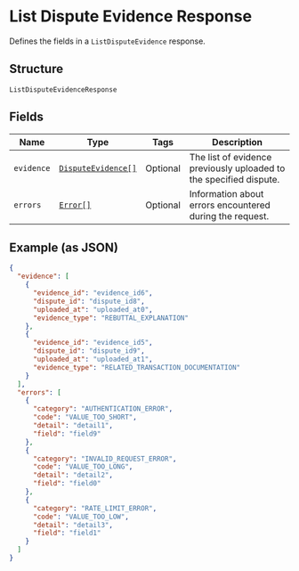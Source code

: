 
# List Dispute Evidence Response

Defines the fields in a `ListDisputeEvidence` response.

## Structure

`ListDisputeEvidenceResponse`

## Fields

| Name | Type | Tags | Description |
|  --- | --- | --- | --- |
| `evidence` | [`DisputeEvidence[]`](/doc/models/dispute-evidence.md) | Optional | The list of evidence previously uploaded to the specified dispute. |
| `errors` | [`Error[]`](/doc/models/error.md) | Optional | Information about errors encountered during the request. |

## Example (as JSON)

```json
{
  "evidence": [
    {
      "evidence_id": "evidence_id6",
      "dispute_id": "dispute_id8",
      "uploaded_at": "uploaded_at0",
      "evidence_type": "REBUTTAL_EXPLANATION"
    },
    {
      "evidence_id": "evidence_id5",
      "dispute_id": "dispute_id9",
      "uploaded_at": "uploaded_at1",
      "evidence_type": "RELATED_TRANSACTION_DOCUMENTATION"
    }
  ],
  "errors": [
    {
      "category": "AUTHENTICATION_ERROR",
      "code": "VALUE_TOO_SHORT",
      "detail": "detail1",
      "field": "field9"
    },
    {
      "category": "INVALID_REQUEST_ERROR",
      "code": "VALUE_TOO_LONG",
      "detail": "detail2",
      "field": "field0"
    },
    {
      "category": "RATE_LIMIT_ERROR",
      "code": "VALUE_TOO_LOW",
      "detail": "detail3",
      "field": "field1"
    }
  ]
}
```

